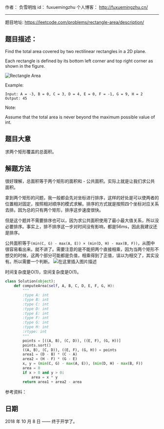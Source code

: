 作者： 		负雪明烛 
id：				fuxuemingzhu
个人博客：	http://fuxuemingzhu.cn/

---

题目地址: https://leetcode.com/problems/rectangle-area/description/

## 题目描述：

Find the total area covered by two rectilinear rectangles in a 2D plane.

Each rectangle is defined by its bottom left corner and top right corner as shown in the figure.

![Rectangle Area][1]

Example:

    Input: A = -3, B = 0, C = 3, D = 4, E = 0, F = -1, G = 9, H = 2
    Output: 45

Note:

Assume that the total area is never beyond the maximum possible value of int.

## 题目大意

求两个矩形覆盖的总面积。

## 解题方法

很好理解，总面积等于两个矩形的面积和 - 公共面积。实际上就是让我们求公共面积。

拿到两个矩形的问题，我一般都会先对坐标进行排序，这样的好处是可以使两者的位置相对固定，按照相对顺序的模式求解。排序的方式就是按照四个坐标对应关系去排。因为总的只有两个矩形，排序这步速度很快。

但是这个题并不需要排序也可以，因为求公共面积使用了最小最大值关系，所以没必要排序。事实上，排不排序这一步对时间没有影响，都是56ms，因此我建议还是排序。

公共面积等于``(min(C, G) - max(A, E)) × (min(D, H) - max(B, F))``，从图中很容易看出来。就不讲了。需要注意的是不能把两个直接相乘，因为当两个矩形不想交的时候，这两个部分可能都是负值，相乘得到了正值，误以为相交了，其实没有。所以需要一个判断。
![在这里插入图片描述](https://img-blog.csdnimg.cn/20200318114625714.jpeg?x-oss-process=image/watermark,type_ZmFuZ3poZW5naGVpdGk,shadow_10,text_aHR0cHM6Ly9ibG9nLmNzZG4ubmV0L2Z1eHVlbWluZ3podQ==,size_16,color_FFFFFF,t_70)

时间复杂度是O(1)，空间复杂度是O(1)。

```python
class Solution(object):
    def computeArea(self, A, B, C, D, E, F, G, H):
        """
        :type A: int
        :type B: int
        :type C: int
        :type D: int
        :type E: int
        :type F: int
        :type G: int
        :type H: int
        :rtype: int
        """
        points = [((A, B), (C, D)), ((E, F), (G, H))]
        points.sort()
        ((A, B), (C, D)), ((E, F), (G, H)) = points
        area1 = (D - B) * (C - A)
        area2 = (H - F) * (G - E)
        x, y = (min(C, G) - max(A, E)), (min(D, H) - max(B, F))
        area = 0
        if x > 0 and y > 0:
            area = x * y
        return area1 + area2 - area
```


参考资料：


## 日期

2018 年 10 月 8 日 —— 终于开学了。


  [1]: https://leetcode.com/static/images/problemset/rectangle_area.png
